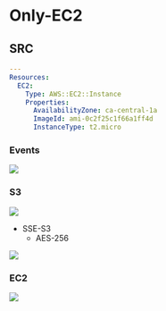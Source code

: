 # Only-EC2

## SRC
````yaml
---
Resources:
  EC2:
    Type: AWS::EC2::Instance
    Properties:
      AvailabilityZone: ca-central-1a
      ImageId: ami-0c2f25c1f66a1ff4d
      InstanceType: t2.micro
````

### Events
[<img src="https://i.imgur.com/HcEJ5pI.png">](https://i.imgur.com/HcEJ5pI.png)

### S3
[<img src="https://i.imgur.com/VdTcWMW.png">](https://i.imgur.com/VdTcWMW.png)

* SSE-S3
    * AES-256
    
[<img src="https://i.imgur.com/93U1s7W.png">](https://i.imgur.com/93U1s7W.png)


### EC2
[<img src="https://i.imgur.com/ExVVnQJ.png">](https://i.imgur.com/ExVVnQJ.png)
